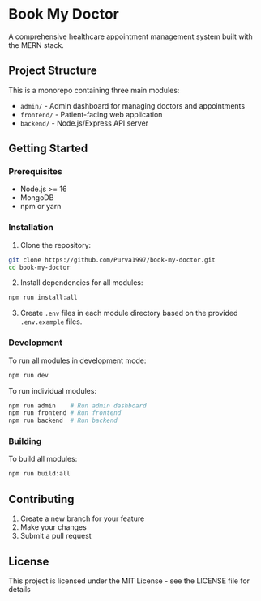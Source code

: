# Book My Doctor

A comprehensive healthcare appointment management system built with the MERN stack.

## Project Structure

This is a monorepo containing three main modules: 

- `admin/` - Admin dashboard for managing doctors and appointments
- `frontend/` - Patient-facing web application
- `backend/` - Node.js/Express API server

## Getting Started

### Prerequisites

- Node.js >= 16
- MongoDB
- npm or yarn

### Installation

1. Clone the repository:
```bash
git clone https://github.com/Purva1997/book-my-doctor.git
cd book-my-doctor
```

2. Install dependencies for all modules:
```bash
npm run install:all
```

3. Create `.env` files in each module directory based on the provided `.env.example` files.

### Development

To run all modules in development mode:
```bash
npm run dev
```

To run individual modules:
```bash
npm run admin    # Run admin dashboard
npm run frontend # Run frontend
npm run backend  # Run backend
```

### Building

To build all modules:
```bash
npm run build:all
```

## Contributing

1. Create a new branch for your feature
2. Make your changes
3. Submit a pull request

## License

This project is licensed under the MIT License - see the LICENSE file for details 